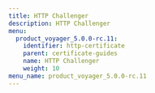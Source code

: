 ```yaml
---
title: HTTP Challenger
description: HTTP Challenger
menu:
  product_voyager_5.0.0-rc.11:
    identifier: http-certificate
    parent: certificate-guides
    name: HTTP Challenger
    weight: 10
menu_name: product_voyager_5.0.0-rc.11
---
```


